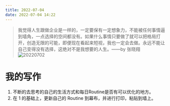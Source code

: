 ```yaml
---
title: 2022-07-04
date: 2022-07-04 14:22
---
```


> 我觉得人生跟做企业是一样的，一定要保有一定想象力，不能被任何事情逼到墙角，一点选择的空间都没有。 ​​​如果什么事情只要做了就可以把格局打开，创造无限的可能，即便现在看起来短视，我也一定会去做。永远不能让自己变得没有选择，这绝对不是我想要的人生。 ​​​​——by 张晓翔 
> ![20220702](http://images.iotop.work/uPic/20220702-oYQ8Nf.png)

# 我的写作

1. 不断的去思考的自己的生活方式和每日Routine是否有可以优化的地方。
1. 在 1 的基础上，更新自己的 Routine 到幕布，并进行打印，粘贴到墙上。